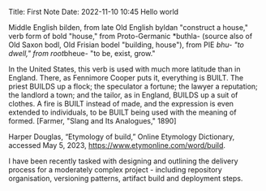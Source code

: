 Title: First Note
Date: 2022-11-10 10:45
Hello world



Middle English bilden, from late Old English byldan "construct a house," verb form of bold "house," from Proto-Germanic *buthla- (source also of Old Saxon bodl, Old Frisian bodel "building, house"), from PIE *bhu- "to dwell," from root*bheue- "to be, exist, grow."

In the United States, this verb is used with much more latitude than in England. There, as Fennimore Cooper puts it, everything is BUILT. The priest BUILDS up a flock; the speculator a fortune; the lawyer a reputation; the landlord a town; and the tailor, as in England, BUILDS up a suit of clothes. A fire is BUILT instead of made, and the expression is even extended to individuals, to be BUILT being used with the meaning of formed. [Farmer, "Slang and Its Analogues," 1890]

Harper Douglas, “Etymology of build,” Online Etymology Dictionary, accessed May 5, 2023, https://www.etymonline.com/word/build.



I have been recently tasked with designing and outlining the delivery process for a moderately complex project - including repository organisation, versioning patterns, artifact build and deployment steps. 
